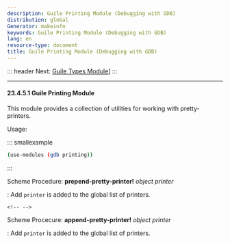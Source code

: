 ```yaml
---
description: Guile Printing Module (Debugging with GDB)
distribution: global
Generator: makeinfo
keywords: Guile Printing Module (Debugging with GDB)
lang: en
resource-type: document
title: Guile Printing Module (Debugging with GDB)
---
```

::: header
Next: [Guile Types Module](Guile-Types-Module.html#Guile-Types-Module)]
:::

---

#### 23.4.5.1 Guile Printing Module

This module provides a collection of utilities for working with pretty-printers.

Usage:

::: smallexample

```bash
(use-modules (gdb printing))
```

:::

Scheme Procedure: **prepend-pretty-printer!** *object printer*

:   Add `printer` is added to the global list of printers.

```
<!-- -->
```

Scheme Procecure: **append-pretty-printer!** *object printer*

:   Add `printer` is added to the global list of printers.
